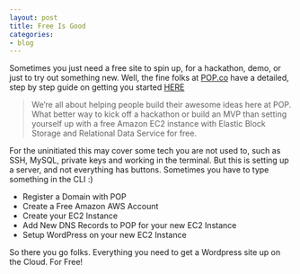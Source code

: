 ```yaml
---
layout: post
title: Free Is Good
categories:
- blog
---
```


Sometimes you just need a free site to spin up, for a hackathon, demo, or just to try out something new. Well, the fine folks at [POP.co](https://pop.co/) have a detailed, step by step guide on getting you started [HERE](https://pop.co/blog/setup-hosted-wordpress-amazon-aws-free/)

<blockquote>We’re all about helping people build their awesome ideas here at POP. What better way to kick off a hackathon or build an MVP than setting yourself up with a free Amazon EC2 instance with Elastic Block Storage and Relational Data Service for free.</blockquote>

For the uninitiated this may cover some tech you are not used to, such as SSH, MySQL, private keys and working in the terminal. But this is setting up a server, and not everything has buttons. Sometimes you have to type something in the CLI :)


- Register a Domain with POP
- Create a Free Amazon AWS Account
- Create your EC2 Instance
- Add New DNS Records to POP for your new EC2 Instance
- Setup WordPress on your new EC2 Instance

So there you go folks. Everything you need to get a Wordpress site up on the Cloud. For Free!
